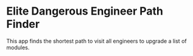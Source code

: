 # Elite Dangerous Engineer Path Finder
This app finds the shortest path to visit all engineers to upgrade a list of modules. 
